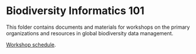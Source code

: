 # Biodiversity Informatics 101 
This folder contains documents and materials for workshops on the primary organizations and resources in global biodiversity data management.

[Workshop schedule](bi101_schedule_2019.md).
